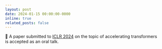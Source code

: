 ```yaml
---
layout: post
date: 2024-01-15 00:00:00-0000
inline: true
related_posts: false
---
```


:rocket: A paper submitted to [ICLR 2024](https://openreview.net/forum?id=R7dCHc2Rp0) on the topic of accelerating transformers is accepted as an oral talk.
